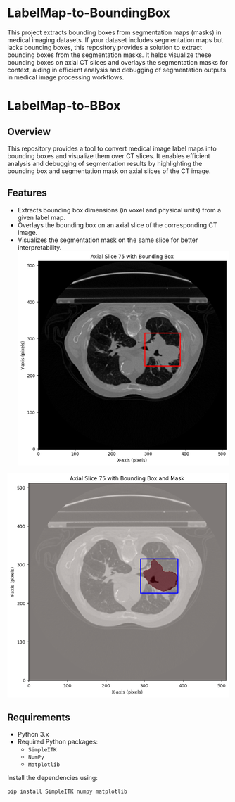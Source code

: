 # LabelMap-to-BoundingBox
This project extracts bounding boxes from segmentation maps (masks) in medical imaging datasets. If your dataset includes segmentation maps but lacks bounding boxes, this repository provides a solution to extract bounding boxes from the segmentation masks. It helps visualize these bounding boxes on axial CT slices and overlays the segmentation masks for context, aiding in efficient analysis and debugging of segmentation outputs in medical image processing workflows.

# LabelMap-to-BBox

## Overview
This repository provides a tool to convert medical image label maps into bounding boxes and visualize them over CT slices. It enables efficient analysis and debugging of segmentation results by highlighting the bounding box and segmentation mask on axial slices of the CT image.

## Features
- Extracts bounding box dimensions (in voxel and physical units) from a given label map.
- Overlays the bounding box on an axial slice of the corresponding CT image.
- Visualizes the segmentation mask on the same slice for better interpretability.
![Image Alt Text](https://github.com/Farjp/LabelMap-to-BBox/blob/main/Bbox-on-CT.png)

![Image Alt Text](https://github.com/Farjp/LabelMap-to-BBox/blob/main/Bbox-on-seg.png)
## Requirements
- Python 3.x
- Required Python packages:
  - `SimpleITK`
  - `NumPy`
  - `Matplotlib`

Install the dependencies using:
```bash
pip install SimpleITK numpy matplotlib
